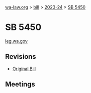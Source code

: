 [wa-law.org](/) > [bill](/bill/) > [2023-24](/bill/2023-24/) > [SB 5450](/bill/2023-24/sb/5450/)

# SB 5450
[leg.wa.gov](https://app.leg.wa.gov/billsummary?BillNumber=5450&Year=2023&Initiative=false)

## Revisions
* [Original Bill](1/)

## Meetings